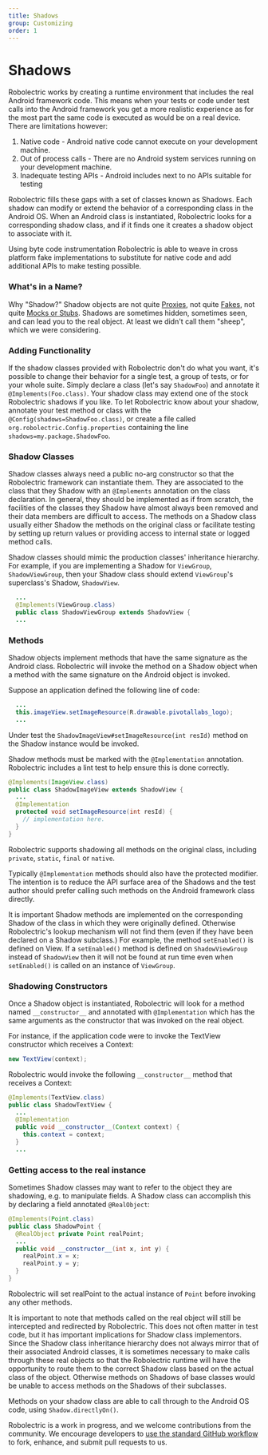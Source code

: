 ```yaml
---
title: Shadows
group: Customizing
order: 1
---
```


# Shadows

Robolectric works by creating a runtime environment that includes the real Android framework code. This means when your tests or code under test calls into the Android framework you get a more realistic experience as for the most part the same code is executed as would be on a real device. There are limitations however:
1. Native code - Android native code cannot execute on your development machine.
2. Out of process calls - There are no Android system services running on your development machine.
3. Inadequate testing APIs - Android includes next to no APIs suitable for testing

Robolectric fills these gaps with a set of classes known as Shadows. Each shadow can modify or extend the behavior of a corresponding class in the Android OS. When an Android class is instantiated, Robolectric looks for a corresponding shadow class, and if it finds one it creates a shadow object to associate with it.

Using byte code instrumentation Robolectric is able to weave in cross platform fake implementations to substitute for native code and add additional APIs to make testing possible.

### What's in a Name?

Why "Shadow?" Shadow objects are not quite [Proxies](http://en.wikipedia.org/wiki/Proxy_pattern "Proxy pattern - Wikipedia, the free encyclopedia"), not quite [Fakes](http://c2.com/cgi/wiki?FakeObject "Fake Object"), not quite [Mocks or Stubs](http://martinfowler.com/articles/mocksArentStubs.html#TheDifferenceBetweenMocksAndStubs "Mocks Aren't Stubs"). Shadows are sometimes hidden, sometimes seen, and can lead you to the real object. At least we didn't call them "sheep", which we were considering.

### Adding Functionality

If the shadow classes provided with Robolectric don't do what you want, it's possible to change their behavior for a single test, a group of tests, or for your whole suite. Simply declare a class (let's say <code>ShadowFoo</code>) and annotate it <code>@Implements(Foo.class)</code>. Your shadow class may extend one of the stock Robolectric shadows if you like. To let Robolectric know about your shadow, annotate your test method or class with the <code>@Config(shadows=ShadowFoo.class)</code>, or create a file called <code>org.robolectric.Config.properties</code> containing the line <code>shadows=my.package.ShadowFoo</code>.

### Shadow Classes

Shadow classes always need a public no-arg constructor so that the Robolectric framework can instantiate them. They are associated to the class that they Shadow with an `@Implements` annotation on the class declaration. In general, they should be implemented as if from scratch, the facilities of the classes they Shadow have almost always been removed and their data members are difficult to access. The methods on a Shadow class usually either Shadow the methods on the original class or facilitate testing by setting up return values or providing access to internal state or logged method calls.

Shadow classes should mimic the production classes' inheritance hierarchy. For example, if you are implementing a Shadow for `ViewGroup`, `ShadowViewGroup`, then your Shadow class should extend `ViewGroup`'s superclass's Shadow, `ShadowView`.  

```java
  ...
  @Implements(ViewGroup.class)
  public class ShadowViewGroup extends ShadowView {
  ...
```

### Methods

Shadow objects implement methods that have the same signature as the Android class. Robolectric will invoke the method on a Shadow object when a method with the same signature on the Android object is invoked.

Suppose an application defined the following line of code:
```java
  ...
  this.imageView.setImageResource(R.drawable.pivotallabs_logo);
  ...
```

Under test the `ShadowImageView#setImageResource(int resId)` method on the Shadow instance would be invoked.

Shadow methods must be marked with the `@Implementation` annotation. Robolectric includes a lint test to help ensure this is done correctly.

```java
@Implements(ImageView.class)
public class ShadowImageView extends ShadowView {
  ...	
  @Implementation
  protected void setImageResource(int resId) {
    // implementation here.
  }
}
```

Robolectric supports shadowing all methods on the original class, including `private`, `static`, `final` or `native`.

Typically `@Implementation` methods should also have the protected modifier. The intention is to reduce the API surface area of the Shadows and the test author should prefer calling such methods on the Android framework class directly.

It is important Shadow methods are implemented on the corresponding Shadow of the class in which they were originally defined. Otherwise Robolectric's lookup mechanism will not find them (even if they have been declared on a Shadow subclass.) For example, the method `setEnabled()` is defined on View. If a `setEnabled()` method is defined on `ShadowViewGroup` instead of `ShadowView` then it will not be found at run time even when `setEnabled()` is called on an instance of `ViewGroup`. 

### Shadowing Constructors

Once a Shadow object is instantiated, Robolectric will look for a method named  `__constructor__` and annotated with `@Implementation` which has the same arguments as the constructor that was invoked on the real object.

For instance, if the application code were to invoke the TextView constructor which receives a Context:

```java
new TextView(context);
```

Robolectric would invoke the following  `__constructor__` method that receives a Context:

```java
@Implements(TextView.class)
public class ShadowTextView {
  ...
  @Implementation
  public void __constructor__(Context context) {
    this.context = context;
  }
  ...
```

### Getting access to the real instance

Sometimes Shadow classes may want to refer to the object they are shadowing, e.g. to manipulate fields. A Shadow class can accomplish this by declaring a field annotated `@RealObject`:

```java
@Implements(Point.class)
public class ShadowPoint {
  @RealObject private Point realPoint;
  ...
  public void __constructor__(int x, int y) {
    realPoint.x = x;
    realPoint.y = y;
  }
}
```

Robolectric will set realPoint to the actual instance of `Point` before invoking any other methods.

It is important to note that methods called on the real object will still be intercepted and redirected by Robolectric. This does not often matter in test code, but it has important implications for Shadow class implementors. Since the Shadow class inheritance hierarchy does not always mirror that of their associated Android classes, it is sometimes necessary to make calls through these real objects so that the Robolectric runtime will have the opportunity to route them to the correct Shadow class based on the actual class of the object. Otherwise methods on Shadows of base classes would be unable to access methods on the Shadows of their subclasses.

Methods on your shadow class are able to call through to the Android OS code, using <code>Shadow.directlyOn()</code>.


Robolectric is a work in progress, and we welcome contributions from the community. We encourage developers to [use the standard GitHub workflow](http://help.github.com/fork-a-repo/ "Help.GitHub - Fork A Repo") to fork, enhance, and submit pull requests to us.
